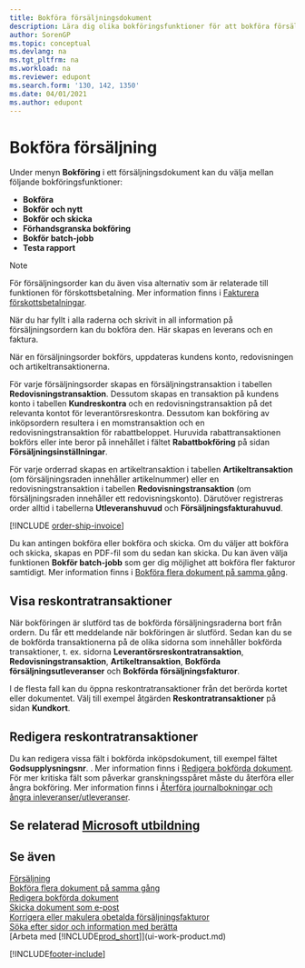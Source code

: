 ```yaml
---
title: Bokföra försäljningsdokument
description: Lära dig olika bokföringsfunktioner för att bokföra försäljningsdokument och hur du kan uppdatera bokförda dokument.
author: SorenGP
ms.topic: conceptual
ms.devlang: na
ms.tgt_pltfrm: na
ms.workload: na
ms.reviewer: edupont
ms.search.form: '130, 142, 1350'
ms.date: 04/01/2021
ms.author: edupont
---
```

# Bokföra försäljning

Under menyn **Bokföring** i ett försäljningsdokument kan du välja mellan följande bokföringsfunktioner:

* **Bokföra**
* **Bokför och nytt**
* **Bokför och skicka**
* **Förhandsgranska bokföring**
* **Bokför batch-jobb**
* **Testa rapport**

> [!NOTE]
> För försäljningsorder kan du även visa alternativ som är relaterade till funktionen för förskottsbetalning. Mer information finns i [Fakturera förskottsbetalningar](finance-invoice-prepayments.md).

När du har fyllt i alla raderna och skrivit in all information på försäljningsordern kan du bokföra den. Här skapas en leverans och en faktura.

När en försäljningsorder bokförs, uppdateras kundens konto, redovisningen och artikeltransaktionerna.

För varje försäljningsorder skapas en försäljningstransaktion i tabellen **Redovisningstransaktion**. Dessutom skapas en transaktion på kundens konto i tabellen **Kundreskontra** och en redovisningstransaktion på det relevanta kontot för leverantörsreskontra. Dessutom kan bokföring av inköpsordern resultera i en momstransaktion och en redovisningstransaktion för rabattbeloppet. Huruvida rabattransaktionen bokförs eller inte beror på innehållet i fältet **Rabattbokföring** på sidan **Försäljningsinställningar**.

För varje orderrad skapas en artikeltransaktion i tabellen **Artikeltransaktion** (om försäljningsraden innehåller artikelnummer) eller en redovisningstransaktion i tabellen **Redovisningstransaktion** (om försäljningsraden innehåller ett redovisningskonto). Därutöver registreras order alltid i tabellerna **Utleveranshuvud** och **Försäljningsfakturahuvud**.

[!INCLUDE [order-ship-invoice](includes/order-ship-invoice.md)]

Du kan antingen bokföra eller bokföra och skicka. Om du väljer att bokföra och skicka, skapas en PDF-fil som du sedan kan skicka. Du kan även välja funktionen **Bokför batch-jobb** som ger dig möjlighet att bokföra fler fakturor samtidigt. Mer information finns i [Bokföra flera dokument på samma gång](ui-batch-posting.md).

## Visa reskontratransaktioner

När bokföringen är slutförd tas de bokförda försäljningsraderna bort från ordern. Du får ett meddelande när bokföringen är slutförd. Sedan kan du se de bokförda transaktionerna på de olika sidorna som innehåller bokförda transaktioner, t. ex. sidorna **Leverantörsreskontratransaktion**, **Redovisningstransaktion**, **Artikeltransaktion**, **Bokförda försäljningsutleveranser** och **Bokförda försäljningsfakturor**.  

I de flesta fall kan du öppna reskontratransaktioner från det berörda kortet eller dokumentet. Välj till exempel åtgärden **Reskontratransaktioner** på sidan **Kundkort**.

## Redigera reskontratransaktioner

Du kan redigera vissa fält i bokförda inköpsdokument, till exempel fältet **Godsupplysningsnr**. . Mer information finns i [Redigera bokförda dokument](across-edit-posted-document.md). För mer kritiska fält som påverkar granskningsspåret måste du återföra eller ångra bokföring. Mer information finns i [Återföra journalbokningar och ångra inleveranser/utleveranser](finance-how-reverse-journal-posting.md).

## Se relaterad [Microsoft utbildning](/training/modules/ship-invoice-items-dynamics-365-business-central/index)

## Se även

[Försäljning](sales-manage-sales.md)  
[Bokföra flera dokument på samma gång](ui-batch-posting.md)  
[Redigera bokförda dokument](across-edit-posted-document.md)  
[Skicka dokument som e-post](ui-how-send-documents-email.md)  
[Korrigera eller makulera obetalda försäljningsfakturor](sales-how-correct-cancel-sales-invoice.md)  
[Söka efter sidor och information med berätta](ui-search.md)  
[Arbeta med [!INCLUDE[prod_short](includes/prod_short.md)]](ui-work-product.md)

[!INCLUDE[footer-include](includes/footer-banner.md)]  
